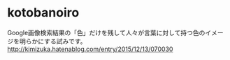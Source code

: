 # kotobanoiro
Google画像検索結果の「色」だけを残して人々が言葉に対して持つ色のイメージを明らかにする試みです。
http://kimizuka.hatenablog.com/entry/2015/12/13/070030
